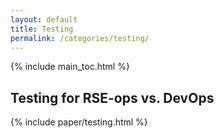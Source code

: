 ```yaml
---
layout: default
title: Testing
permalink: /categories/testing/
---
```


{% include main_toc.html %}

## Testing for RSE-ops vs. DevOps

<div class="card">

{% include paper/testing.html %}

</div>
